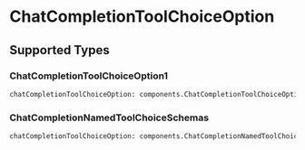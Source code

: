 # ChatCompletionToolChoiceOption


## Supported Types

### ChatCompletionToolChoiceOption1

```python
chatCompletionToolChoiceOption: components.ChatCompletionToolChoiceOption1 = /* values here */
```

### ChatCompletionNamedToolChoiceSchemas

```python
chatCompletionToolChoiceOption: components.ChatCompletionNamedToolChoiceSchemas = /* values here */
```

